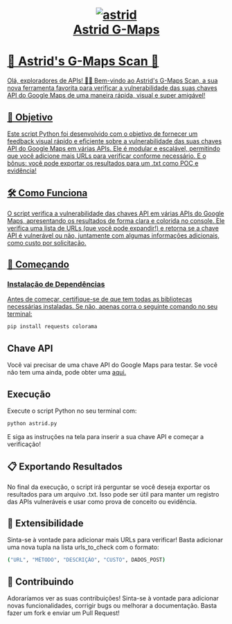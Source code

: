 <h1 align="center">
  <br>
  <a href="https://github.com/entediado97/Astrid_G-Maps"><img src="https://i.ibb.co/TkG0vyG/astrid.png" alt="astrid" border="0">
  <br>
  Astrid G-Maps
  <br>
</h1>

# 🚀 Astrid's G-Maps Scan 🚀

Olá, exploradores de APIs! 🕵️‍♂️ Bem-vindo ao Astrid's G-Maps Scan, a sua nova ferramenta favorita para verificar a vulnerabilidade das suas chaves API do Google Maps de uma maneira rápida, visual e super amigável!

## 🎯 Objetivo

Este script Python foi desenvolvido com o objetivo de fornecer um feedback visual rápido e eficiente sobre a vulnerabilidade das suas chaves API do Google Maps em várias APIs. Ele é modular e escalável, permitindo que você adicione mais URLs para verificar conforme necessário. E o bônus: você pode exportar os resultados para um .txt como POC e evidência!

## 🛠️ Como Funciona

O script verifica a vulnerabilidade das chaves API em várias APIs do Google Maps, apresentando os resultados de forma clara e colorida no console. Ele verifica uma lista de URLs (que você pode expandir!) e retorna se a chave API é vulnerável ou não, juntamente com algumas informações adicionais, como custo por solicitação.

## 🚗 Começando

### Instalação de Dependências

Antes de começar, certifique-se de que tem todas as bibliotecas necessárias instaladas. Se não, apenas corra o seguinte comando no seu terminal:

```bash
pip install requests colorama
```
## Chave API

Você vai precisar de uma chave API do Google Maps para testar. Se você não tem uma ainda, pode obter uma [aqui.](https://mapsplatform.google.com/)

## Execução

Execute o script Python no seu terminal com:

```bash
python astrid.py
```
E siga as instruções na tela para inserir a sua chave API e começar a verificação!

## 📋 Exportando Resultados
No final da execução, o script irá perguntar se você deseja exportar os resultados para um arquivo .txt. Isso pode ser útil para manter um registro das APIs vulneráveis e usar como prova de conceito ou evidência.

## 🔄 Extensibilidade
Sinta-se à vontade para adicionar mais URLs para verificar! Basta adicionar uma nova tupla na lista urls_to_check com o formato:
```bash
("URL", "MÉTODO", "DESCRIÇÃO", "CUSTO", DADOS_POST)
```
## 🤝 Contribuindo
Adoraríamos ver as suas contribuições! Sinta-se à vontade para adicionar novas funcionalidades, corrigir bugs ou melhorar a documentação. Basta fazer um fork e enviar um Pull Request!
